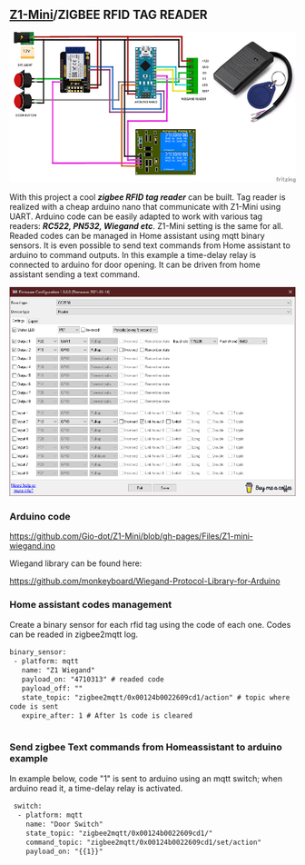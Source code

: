 ## [Z1-Mini](https://gio-dot.github.io/Z1-Mini/)/ZIGBEE RFID TAG READER

<img src="https://github.com/Gio-dot/Z1-Mini/blob/gh-pages/images/Z1-Mini%20Wiegand_bb-850.png?raw=true">

With this project a cool ***zigbee RFID tag reader*** can be built. Tag reader is realized with a cheap arduino nano that communicate with Z1-Mini using UART. Arduino code can be easily adapted to work with various tag readers: ***RC522, PN532, Wiegand etc***. Z1-Mini setting is the same for all. Readed codes can be managed in Home assistant using mqtt binary sensors. It is even possible to send text commands from Home assistant to arduino to command outputs. In this example a time-delay relay is connected to arduino for door opening. It can be driven from home assistant sending a text command.

<img src="https://github.com/Gio-dot/Z1-Mini/blob/gh-pages/images/Z1%20mini%20wiegand%20config.png?raw=true">

### Arduino code

https://github.com/Gio-dot/Z1-Mini/blob/gh-pages/Files/Z1-mini-wiegand.ino

Wiegand library can be found here:

https://github.com/monkeyboard/Wiegand-Protocol-Library-for-Arduino

### Home assistant codes management

Create a binary sensor for each rfid tag using the code of each one. Codes can be readed in zigbee2mqtt log.

 ```
 binary_sensor:  
  - platform: mqtt
    name: "Z1 Wiegand"
    payload_on: "4710313" # readed code
    payload_off: ""
    state_topic: "zigbee2mqtt/0x00124b0022609cd1/action" # topic where code is sent
    expire_after: 1 # After 1s code is cleared
   
 ```

### Send zigbee Text commands from Homeassistant to arduino example

In example below, code "1" is sent to arduino using an mqtt switch; when arduino read it, a time-delay relay is activated.

```
 switch: 
  - platform: mqtt
    name: "Door Switch"
    state_topic: "zigbee2mqtt/0x00124b0022609cd1/"
    command_topic: "zigbee2mqtt/0x00124b0022609cd1/set/action"
    payload_on: "{{1}}"
   
 ```
